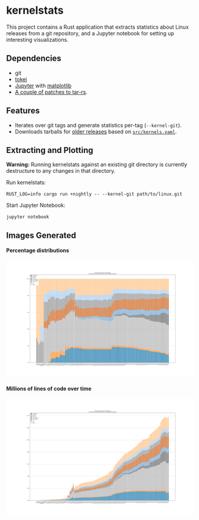 # kernelstats

This project contains a Rust application that extracts statistics about Linux releases from
a git repository, and a Jupyter notebook for setting up interesting visualizations.

## Dependencies

 * git
 * [tokei](https://github.com/Aaronepower/tokei)
 * [Jupyter](http://jupyter.org/) with [matplotlib](https://matplotlib.org/)
 * [A couple of patches to tar-rs](https://github.com/alexcrichton/tar-rs/pulls/udoprog).

## Features

 * Iterates over git tags and generate statistics per-tag (`--kernel-git`).
 * Downloads tarballs for [older releases](https://mirrors.kernel.org/pub/linux/kernel) based on
   [`src/kernels.yaml`](src/kernels.yaml).

## Extracting and Plotting

**Warning:** Running kernelstats against an existing git directory is currently destructure to any
changes in that directory.

Run kernelstats:

```
RUST_LOG=info cargo run +nightly -- --kernel-git path/to/linux.git
```

Start Jupyter Notebook:

```
jupyter notebook
```

## Images Generated

#### Percentage distributions

![Percentages](gfx/kernelstats-percentages.png)

#### Millions of lines of code over time

![Millions](gfx/kernelstats-millions.png)
